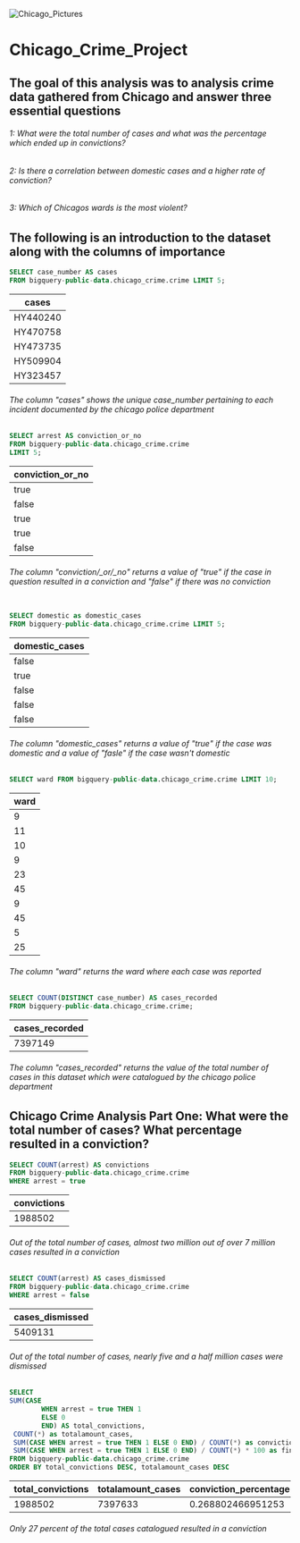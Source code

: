 
![Chicago_Pictures](https://user-images.githubusercontent.com/85455439/133498473-b822f98a-ecca-49bb-9f9b-f5cb7d12ef18.jpg)


# Chicago_Crime_Project # 

## The goal of this analysis was to analysis crime data gathered from Chicago and answer three essential questions ##

###### 1: What were the total number of cases and what was the percentage which ended up in convictions? ######

###### 2: Is there a correlation between domestic cases and a higher rate of conviction? ###### 

###### 3: Which of Chicagos wards is the most violent? ###### 


## The following is an introduction to the dataset along with the columns of importance ## 

```sql 
SELECT case_number AS cases 
FROM bigquery-public-data.chicago_crime.crime LIMIT 5;
```
| cases    |
| -------- |
| HY440240 |
| HY470758 |
| HY473735 |
| HY509904 |
| HY323457 |


###### The column "cases" shows the unique case_number pertaining to each incident documented by the chicago police department ######



```sql
SELECT arrest AS conviction_or_no 
FROM bigquery-public-data.chicago_crime.crime
LIMIT 5; 
```
| conviction\_or\_no |
| ------------------ |
| true               |
| false              |
| true               |
| true               |
| false              |

###### The column "conviction/_or/_no" returns a value of "true" if the case in question resulted in a conviction and "false" if there was no conviction #######


```sql 

SELECT domestic as domestic_cases 
FROM bigquery-public-data.chicago_crime.crime LIMIT 5; 
```
| domestic\_cases |
| --------------- |
| false           |
| true            |
| false           |
| false           |
| false           |
###### The column "domestic\_cases" returns a value of "true" if the case was domestic and a value of "fasle" if the case wasn't domestic ######


```sql
SELECT ward FROM bigquery-public-data.chicago_crime.crime LIMIT 10; 
```
| ward |
| ---- |
| 9    |
| 11   |
| 10   |
| 9    |
| 23   |
| 45   |
| 9    |
| 45   |
| 5    |
| 25   |
###### The column "ward" returns the ward where each case was reported ######


```sql 
SELECT COUNT(DISTINCT case_number) AS cases_recorded 
FROM bigquery-public-data.chicago_crime.crime; 
``` 
| cases\_recorded |
| --------------- |
| 7397149         |
###### The column "cases_recorded" returns the value of the total number of cases in this dataset which were catalogued by the chicago police department ######


## Chicago Crime Analysis Part One: What were the total number of cases? What percentage resulted in a conviction? ## 

```sql 
SELECT COUNT(arrest) AS convictions 
FROM bigquery-public-data.chicago_crime.crime
WHERE arrest = true
```
| convictions |
| ----------- |
| 1988502     |
###### Out of the total number of cases, almost two million out of over 7 million cases resulted in a conviction ######


```sql
SELECT COUNT(arrest) AS cases_dismissed 
FROM bigquery-public-data.chicago_crime.crime
WHERE arrest = false 
```
| cases\_dismissed |
| ---------------- |
| 5409131          |
###### Out of the total number of cases, nearly five and a half million cases were dismissed ###### 

```sql
SELECT 
SUM(CASE
        WHEN arrest = true THEN 1
        ELSE 0
        END) AS total_convictions, 
 COUNT(*) as totalamount_cases, 
 SUM(CASE WHEN arrest = true THEN 1 ELSE 0 END) / COUNT(*) as conviction_percentage,  
 SUM(CASE WHEN arrest = true THEN 1 ELSE 0 END) / COUNT(*) * 100 as final_convictionpercentage
FROM bigquery-public-data.chicago_crime.crime  
ORDER BY total_convictions DESC, totalamount_cases DESC 
```
| total\_convictions | totalamount\_cases | conviction\_percentage | final\_convictionpercentage |
| ------------------ | ------------------ | ---------------------- | --------------------------- |
| 1988502            | 7397633            | 0.268802466951253      | 26.8802466951253            |
###### Only 27 percent of the total cases catalogued resulted in a conviction ######


